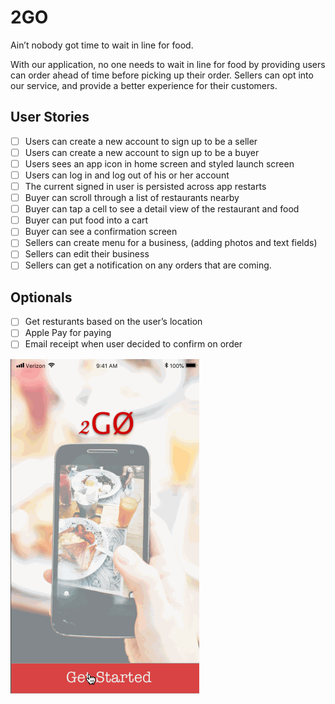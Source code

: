# 2GO

Ain’t nobody got time to wait in line for food.

With our application, no one needs to wait in line for food by providing users can order ahead of time before picking up their order. Sellers can opt into our service, and provide a better experience for their customers.

## User Stories

- [ ] Users can create a new account to sign up to be a seller
- [ ] Users can create a new account to sign up to be a buyer
- [ ] Users sees an app icon in home screen and styled launch screen
- [ ] Users can log in and log out of his or her account
- [ ] The current signed in user is persisted across app restarts
- [ ] Buyer can scroll through a list of restaurants nearby
- [ ] Buyer can tap a cell to see a detail view of the restaurant and food
- [ ] Buyer can put food into a cart
- [ ] Buyer can see a confirmation screen
- [ ] Sellers can create menu for a business, (adding photos and text fields)
- [ ] Sellers can edit their business
- [ ] Sellers can get a notification on any orders that are coming.

## Optionals

- [ ] Get resturants based on the user’s location
- [ ] Apple Pay for paying
- [ ] Email receipt when user decided to confirm on order

![](https://github.com/Aint-Nobody-Got-Time-For-That/2GO/blob/master/2Go.gif)